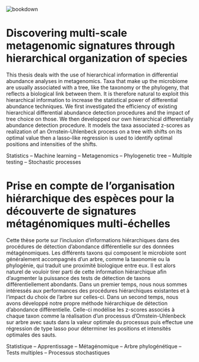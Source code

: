 
<!-- README.md is generated from README.Rmd. Please edit that file -->

<!-- badges: start -->

![bookdown](https://github.com/abichat/thesis/workflows/bookdown/badge.svg)
<!-- badges: end -->

# Discovering multi-scale metagenomic signatures through hierarchical organization of species

This thesis deals with the use of hierarchical information in
differential abundance analyses in metagenomics. Taxa that make up the
microbiome are usually associated with a tree, like the taxonomy or the
phylogeny, that reflects a biological link between them. It is therefore
natural to exploit this hierarchical information to increase the
statistical power of differential abundance techniques. We first
investigated the efficiency of existing hierarchical differential
abundance detection procedures and the impact of tree choice on those.
We then developped our own hierarchical differentially abundance
detection procedure. It models the taxa associated z-scores as
realization of an Ornstein-Uhlenbeck process on a tree with shifts on
its optimal value then a lasso-like regression is used to identify
optimal positions and intensities of the shifts.

Statistics – Machine learning – Metagenomics – Phylogenetic tree –
Multiple testing – Stochastic
processes

# Prise en compte de l’organisation hiérarchique des espèces pour la découverte de signatures métagénomiques multi-échelles

Cette thèse porte sur l’inclusion d’informations hiérarchiques dans des
procédures de détection d’abondance différentielle sur des données
métagénomiques. Les différents taxons qui composent le microbiote sont
généralement accompagnés d’un arbre, comme la taxonomie ou la
phylogénie, qui traduit une proximité biologique entre eux. Il est
alors naturel de vouloir tirer parti de cette information hiérarchique
afin d’augmenter la puissance des tests de détection de taxons
différentiellement abondants. Dans un premier temps, nous nous sommes
intéressés aux performances des procédures hiérarchiques existantes et à
l’impact du choix de l’arbre sur celles-ci. Dans un second temps, nous
avons développé notre propre méthode hiérarchique de détection
d’abondance différentielle. Celle-ci modélise les z-scores associés à
chaque taxon comme la réalisation d’un processus d’Ornstein-Uhlenbeck
sur arbre avec sauts dans la valeur optimale du processus puis effectue
une régression de type lasso pour déterminer les positions et intensités
optimales des sauts.

Statistique – Apprentissage – Métagénomique – Arbre phylogénétique –
Tests multiples – Processus stochastiques
